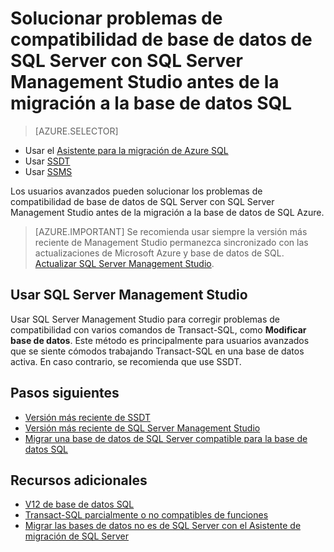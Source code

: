 <properties
   pageTitle="Solucionar problemas de compatibilidad de base de datos de SQL Server con SQL Server Management Studio antes de la migración a la base de datos SQL | Microsoft Azure"
   description="Microsoft Azure base de datos SQL, migración de base de datos, compatibilidad, Asistente para la migración de SQL Azure"
   services="sql-database"
   documentationCenter=""
   authors="CarlRabeler"
   manager="jhubbard"
   editor=""/>

<tags
   ms.service="sql-database"
   ms.devlang="NA"
   ms.topic="article"
   ms.tgt_pltfrm="NA"
   ms.workload="sqldb-migrate"
   ms.date="08/24/2016"
   ms.author="carlrab"/>

# <a name="fix-sql-server-database-compatibility-issues-using-sql-server-management-studio-before-migration-to-sql-database"></a>Solucionar problemas de compatibilidad de base de datos de SQL Server con SQL Server Management Studio antes de la migración a la base de datos SQL

> [AZURE.SELECTOR]
- Usar el [Asistente para la migración de Azure SQL](sql-database-cloud-migrate-fix-compatibility-issues.md)
- Usar [SSDT](sql-database-cloud-migrate-fix-compatibility-issues-ssdt.md)
- Usar [SSMS](sql-database-cloud-migrate-fix-compatibility-issues-ssms.md)

Los usuarios avanzados pueden solucionar los problemas de compatibilidad de base de datos de SQL Server con SQL Server Management Studio antes de la migración a la base de datos de SQL Azure.


> [AZURE.IMPORTANT] Se recomienda usar siempre la versión más reciente de Management Studio permanezca sincronizado con las actualizaciones de Microsoft Azure y base de datos de SQL. [Actualizar SQL Server Management Studio](https://msdn.microsoft.com/library/mt238290.aspx).


## <a name="using-sql-server-management-studio"></a>Usar SQL Server Management Studio

Usar SQL Server Management Studio para corregir problemas de compatibilidad con varios comandos de Transact-SQL, como **Modificar base de datos**. Este método es principalmente para usuarios avanzados que se siente cómodos trabajando Transact-SQL en una base de datos activa. En caso contrario, se recomienda que use SSDT. 



## <a name="next-steps"></a>Pasos siguientes

- [Versión más reciente de SSDT](https://msdn.microsoft.com/library/mt204009.aspx)
- [Versión más reciente de SQL Server Management Studio](https://msdn.microsoft.com/library/mt238290.aspx)
- [Migrar una base de datos de SQL Server compatible para la base de datos SQL](sql-database-cloud-migrate.md#migrate-a-compatible-sql-server-database-to-sql-database)

## <a name="additional-resources"></a>Recursos adicionales

- [V12 de base de datos SQL](sql-database-v12-whats-new.md)
- [Transact-SQL parcialmente o no compatibles de funciones](sql-database-transact-sql-information.md)
- [Migrar las bases de datos no es de SQL Server con el Asistente de migración de SQL Server](http://blogs.msdn.com/b/ssma/)
